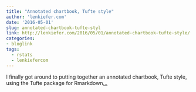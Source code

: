```yaml
---
title: "Annotated chartbook, Tufte style"
author: 'lenkiefer.com'
date: '2016-05-01'
slug: annotated-chartbook-tufte-styl
link: http://lenkiefer.com/2016/05/01/annotated-chartbook-tufte-style/
categories:
- bloglink
tags:
  - rstats
  - lenkiefercom
---
```


I finally got around to putting together an annotated chartbook, Tufte style, using the Tufte package for Rmarkdown[... <i class="fas fa-external-link-alt"></i>](http://lenkiefer.com/2016/05/01/annotated-chartbook-tufte-style/)

